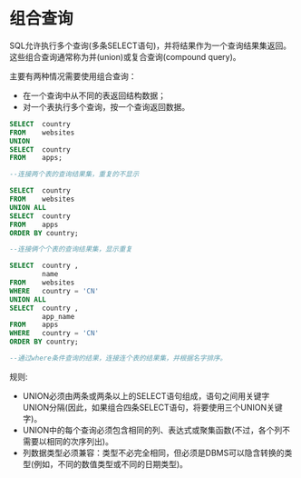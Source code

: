 # 组合查询
SQL允许执行多个查询(多条SELECT语句)，并将结果作为一个查询结果集返回。这些组合查询通常称为并(union)或复合查询(compound query)。

主要有两种情况需要使用组合查询：

- 在一个查询中从不同的表返回结构数据；
- 对一个表执行多个查询，按一个查询返回数据。


```sql
SELECT  country
FROM    websites
UNION
SELECT  country
FROM    apps;

--连接两个表的查询结果集，重复的不显示

SELECT  country
FROM    websites
UNION ALL
SELECT  country
FROM    apps
ORDER BY country;

--连接俩个个表的查询结果集，显示重复

SELECT  country ,
        name
FROM    websites
WHERE   country = 'CN'
UNION ALL
SELECT  country ,
        app_name
FROM    apps
WHERE   country = 'CN'
ORDER BY country; 

--通过where条件查询的结果，连接连个表的结果集，并根据名字排序。
```

规则:
- UNION必须由两条或两条以上的SELECT语句组成，语句之间用关键字UNION分隔(因此，如果组合四条SELECT语句，将要使用三个UNION关键字)。
- UNION中的每个查询必须包含相同的列、表达式或聚集函数(不过，各个列不需要以相同的次序列出)。
- 列数据类型必须兼容：类型不必完全相同，但必须是DBMS可以隐含转换的类型(例如，不同的数值类型或不同的日期类型)。